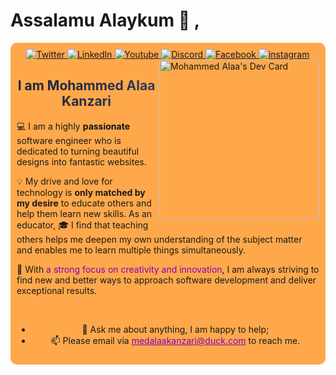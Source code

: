 # Assalamu Alaykum 👋 ,

<div align=center style='background:#ffa84b;border-radius:10px; padding:10px;'>
<a href="https://twitter.com/MedAlaaKanzari">
     <img
     src="https://img.shields.io/static/v1?logo=twitter&style=flat-square&color=0072b1&label=Twitter&message=%E2%98%86"
      alt="Twitter"
    />
  </a>
  <a href="https://www.linkedin.com/in/medalaakanzari">
    <img
      src="https://img.shields.io/static/v1?logo=linkedin&style=flat-square&color=0072b1&label=LinkedIn&message=%E2%98%86"
      alt="LinkedIn"
    />
  </a>
<a href="https://www.youtube.com/@medalaakanzari">
    <img
     src="https://img.shields.io/static/v1?logo=youtube&style=flat-square&color=0072b1&label=Youtube&message=%E2%98%86"
      alt="Youtube"
    />
  </a>
  <a href="https://discord.gg/bDEqfX79ZD">
    <img
      src="https://img.shields.io/static/v1?logo=discord&style=flat-square&color=0072b1&label=Discord&message=%E2%98%86"
      alt="Discord"
    />
  </a>
  <a href="https://www.facebook.com/medalaakanzari">
    <img
      src="https://img.shields.io/static/v1?logo=facebook&style=flat-square&color=0072b1&label=Facebook&message=%E2%98%86"
      alt="Facebook"
    />
  </a>
  <a href="https://www.instagram.com/mohammedalaakanzari/i">
    <img
      src="https://img.shields.io/static/v1?logo=instagram&style=flat-square&color=0072b1&label=Instagram&message=%E2%98%86"
      alt="instagram"
    />
  </a>

<div align="left" >

  <a href="https://app.daily.dev/med_Alaa">
  <img src="https://api.daily.dev/devcards/493062ee47bc457b8f03b99b8cd5b122.png?r=vbl"
  width="256"
  style="margin-left:5px"
      align="right" alt="Mohammed Alaa's Dev Card"/>
  </a>
</div>

<h2 style='
  background: linear-gradient(112.1deg, rgb(32, 38, 57) 11.4%, rgb(63, 76, 119) 70.2%);
  -webkit-background-clip: text;
  -webkit-text-fill-color: transparent;'>I am Mohammed Alaa Kanzari </h2>

<div align=left ' >
💻 I am a highly <b style="color:#0e1217">passionate</b> software engineer who is dedicated to turning beautiful designs into fantastic websites.

💡 My drive and love for technology is <b>only matched by my desire</b> to educate others and help them learn new skills. As an educator, 🎓 I find that teaching others helps me deepen my own understanding of the subject matter and enables me to learn multiple things simultaneously.

🚀 With <span style='color:#8100bc'>a strong focus on creativity and innovation</span>, I am always striving to find new and better ways to approach software development and deliver exceptional results.

</div>
<br />

<ul>
  <li>  💬 Ask me about anything, I am happy to help;
</li>
  <li> 📫 Please email via <a href="mailto:medalaakanzari@duck.com" style='color:#8100bc' e>medalaakanzari@duck.com</a> to reach me.</li>
</ul>
